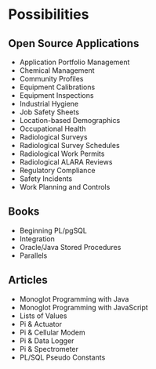 # Possibilities

## Open Source Applications

* Application Portfolio Management
* Chemical Management
* Community Profiles
* Equipment Calibrations
* Equipment Inspections
* Industrial Hygiene
* Job Safety Sheets
* Location-based Demographics
* Occupational Health
* Radiological Surveys
* Radiological Survey Schedules
* Radiological Work Permits
* Radiological ALARA Reviews
* Regulatory Compliance
* Safety Incidents
* Work Planning and Controls

## Books

* Beginning PL/pgSQL
* Integration
* Oracle/Java Stored Procedures
* Parallels

## Articles

* Monoglot Programming with Java
* Monoglot Programming with JavaScript
* Lists of Values
* Pi & Actuator
* Pi & Cellular Modem
* Pi & Data Logger
* Pi & Spectrometer
* PL/SQL Pseudo Constants
